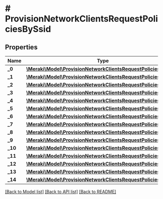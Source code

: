 # # ProvisionNetworkClientsRequestPoliciesBySsid

## Properties

Name | Type | Description | Notes
------------ | ------------- | ------------- | -------------
**_0** | [**\Meraki\Model\ProvisionNetworkClientsRequestPoliciesBySsid0**](ProvisionNetworkClientsRequestPoliciesBySsid0.md) |  | [optional]
**_1** | [**\Meraki\Model\ProvisionNetworkClientsRequestPoliciesBySsid0**](ProvisionNetworkClientsRequestPoliciesBySsid0.md) |  | [optional]
**_2** | [**\Meraki\Model\ProvisionNetworkClientsRequestPoliciesBySsid0**](ProvisionNetworkClientsRequestPoliciesBySsid0.md) |  | [optional]
**_3** | [**\Meraki\Model\ProvisionNetworkClientsRequestPoliciesBySsid0**](ProvisionNetworkClientsRequestPoliciesBySsid0.md) |  | [optional]
**_4** | [**\Meraki\Model\ProvisionNetworkClientsRequestPoliciesBySsid0**](ProvisionNetworkClientsRequestPoliciesBySsid0.md) |  | [optional]
**_5** | [**\Meraki\Model\ProvisionNetworkClientsRequestPoliciesBySsid0**](ProvisionNetworkClientsRequestPoliciesBySsid0.md) |  | [optional]
**_6** | [**\Meraki\Model\ProvisionNetworkClientsRequestPoliciesBySsid0**](ProvisionNetworkClientsRequestPoliciesBySsid0.md) |  | [optional]
**_7** | [**\Meraki\Model\ProvisionNetworkClientsRequestPoliciesBySsid0**](ProvisionNetworkClientsRequestPoliciesBySsid0.md) |  | [optional]
**_8** | [**\Meraki\Model\ProvisionNetworkClientsRequestPoliciesBySsid0**](ProvisionNetworkClientsRequestPoliciesBySsid0.md) |  | [optional]
**_9** | [**\Meraki\Model\ProvisionNetworkClientsRequestPoliciesBySsid0**](ProvisionNetworkClientsRequestPoliciesBySsid0.md) |  | [optional]
**_10** | [**\Meraki\Model\ProvisionNetworkClientsRequestPoliciesBySsid0**](ProvisionNetworkClientsRequestPoliciesBySsid0.md) |  | [optional]
**_11** | [**\Meraki\Model\ProvisionNetworkClientsRequestPoliciesBySsid0**](ProvisionNetworkClientsRequestPoliciesBySsid0.md) |  | [optional]
**_12** | [**\Meraki\Model\ProvisionNetworkClientsRequestPoliciesBySsid0**](ProvisionNetworkClientsRequestPoliciesBySsid0.md) |  | [optional]
**_13** | [**\Meraki\Model\ProvisionNetworkClientsRequestPoliciesBySsid0**](ProvisionNetworkClientsRequestPoliciesBySsid0.md) |  | [optional]
**_14** | [**\Meraki\Model\ProvisionNetworkClientsRequestPoliciesBySsid0**](ProvisionNetworkClientsRequestPoliciesBySsid0.md) |  | [optional]

[[Back to Model list]](../../README.md#models) [[Back to API list]](../../README.md#endpoints) [[Back to README]](../../README.md)
